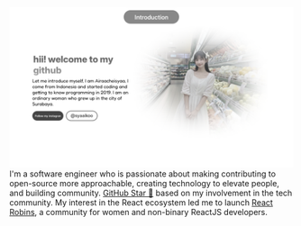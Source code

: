 

<img src="https://raw.githubusercontent.com/syaaikoo/syaaikoo/refs/heads/main/Proyek%20Baru%20182%20%5B47DF83C%5D.png" alt="page">
I'm a software engineer who is passionate about making contributing to open-source more approachable, creating technology to elevate people, and building community. <a href="https://stars.github.com/">GitHub Star 🌟</a> based on my involvement in the tech community.  My interest in the React ecosystem led me to launch <a href="https://instagram.com/syaaikoo">React Robins</a>, a community for women and non-binary ReactJS developers.
